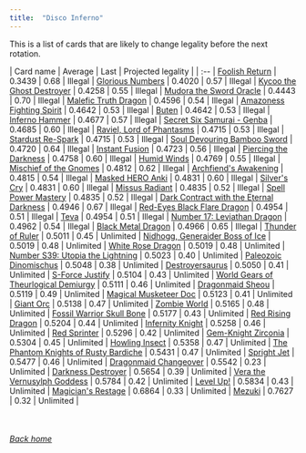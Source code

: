 ```yaml
---
title:  "Disco Inferno"
---
```


This is a list of cards that are likely to change legality before the next rotation.

| Card name | Average | Last | Projected legality |
| :-- |
[Foolish Return](https://db.ygoprodeck.com/card/?search=Foolish%20Return) | 0.3439 | 0.68 | Illegal |
[Glorious Numbers](https://db.ygoprodeck.com/card/?search=Glorious%20Numbers) | 0.4020 | 0.57 | Illegal |
[Kycoo the Ghost Destroyer](https://db.ygoprodeck.com/card/?search=Kycoo%20the%20Ghost%20Destroyer) | 0.4258 | 0.55 | Illegal |
[Mudora the Sword Oracle](https://db.ygoprodeck.com/card/?search=Mudora%20the%20Sword%20Oracle) | 0.4443 | 0.70 | Illegal |
[Malefic Truth Dragon](https://db.ygoprodeck.com/card/?search=Malefic%20Truth%20Dragon) | 0.4596 | 0.54 | Illegal |
[Amazoness Fighting Spirit](https://db.ygoprodeck.com/card/?search=Amazoness%20Fighting%20Spirit) | 0.4642 | 0.53 | Illegal |
[Buten](https://db.ygoprodeck.com/card/?search=Buten) | 0.4642 | 0.53 | Illegal |
[Inferno Hammer](https://db.ygoprodeck.com/card/?search=Inferno%20Hammer) | 0.4677 | 0.57 | Illegal |
[Secret Six Samurai - Genba](https://db.ygoprodeck.com/card/?search=Secret%20Six%20Samurai%20-%20Genba) | 0.4685 | 0.60 | Illegal |
[Raviel, Lord of Phantasms](https://db.ygoprodeck.com/card/?search=Raviel,%20Lord%20of%20Phantasms) | 0.4715 | 0.53 | Illegal |
[Stardust Re-Spark](https://db.ygoprodeck.com/card/?search=Stardust%20Re-Spark) | 0.4715 | 0.53 | Illegal |
[Soul Devouring Bamboo Sword](https://db.ygoprodeck.com/card/?search=Soul%20Devouring%20Bamboo%20Sword) | 0.4720 | 0.64 | Illegal |
[Instant Fusion](https://db.ygoprodeck.com/card/?search=Instant%20Fusion) | 0.4723 | 0.56 | Illegal |
[Piercing the Darkness](https://db.ygoprodeck.com/card/?search=Piercing%20the%20Darkness) | 0.4758 | 0.60 | Illegal |
[Humid Winds](https://db.ygoprodeck.com/card/?search=Humid%20Winds) | 0.4769 | 0.55 | Illegal |
[Mischief of the Gnomes](https://db.ygoprodeck.com/card/?search=Mischief%20of%20the%20Gnomes) | 0.4812 | 0.62 | Illegal |
[Archfiend's Awakening](https://db.ygoprodeck.com/card/?search=Archfiend's%20Awakening) | 0.4815 | 0.54 | Illegal |
[Masked HERO Anki](https://db.ygoprodeck.com/card/?search=Masked%20HERO%20Anki) | 0.4831 | 0.60 | Illegal |
[Silver's Cry](https://db.ygoprodeck.com/card/?search=Silver's%20Cry) | 0.4831 | 0.60 | Illegal |
[Missus Radiant](https://db.ygoprodeck.com/card/?search=Missus%20Radiant) | 0.4835 | 0.52 | Illegal |
[Spell Power Mastery](https://db.ygoprodeck.com/card/?search=Spell%20Power%20Mastery) | 0.4835 | 0.52 | Illegal |
[Dark Contract with the Eternal Darkness](https://db.ygoprodeck.com/card/?search=Dark%20Contract%20with%20the%20Eternal%20Darkness) | 0.4946 | 0.67 | Illegal |
[Red-Eyes Black Flare Dragon](https://db.ygoprodeck.com/card/?search=Red-Eyes%20Black%20Flare%20Dragon) | 0.4954 | 0.51 | Illegal |
[Teva](https://db.ygoprodeck.com/card/?search=Teva) | 0.4954 | 0.51 | Illegal |
[Number 17: Leviathan Dragon](https://db.ygoprodeck.com/card/?search=Number%2017:%20Leviathan%20Dragon) | 0.4962 | 0.54 | Illegal |
[Black Metal Dragon](https://db.ygoprodeck.com/card/?search=Black%20Metal%20Dragon) | 0.4966 | 0.65 | Illegal |
[Thunder of Ruler](https://db.ygoprodeck.com/card/?search=Thunder%20of%20Ruler) | 0.5011 | 0.45 | Unlimited |
[Nidhogg, Generaider Boss of Ice](https://db.ygoprodeck.com/card/?search=Nidhogg,%20Generaider%20Boss%20of%20Ice) | 0.5019 | 0.48 | Unlimited |
[White Rose Dragon](https://db.ygoprodeck.com/card/?search=White%20Rose%20Dragon) | 0.5019 | 0.48 | Unlimited |
[Number S39: Utopia the Lightning](https://db.ygoprodeck.com/card/?search=Number%20S39:%20Utopia%20the%20Lightning) | 0.5023 | 0.40 | Unlimited |
[Paleozoic Dinomischus](https://db.ygoprodeck.com/card/?search=Paleozoic%20Dinomischus) | 0.5048 | 0.38 | Unlimited |
[Destroyersaurus](https://db.ygoprodeck.com/card/?search=Destroyersaurus) | 0.5050 | 0.41 | Unlimited |
[S-Force Justify](https://db.ygoprodeck.com/card/?search=S-Force%20Justify) | 0.5104 | 0.43 | Unlimited |
[World Gears of Theurlogical Demiurgy](https://db.ygoprodeck.com/card/?search=World%20Gears%20of%20Theurlogical%20Demiurgy) | 0.5111 | 0.46 | Unlimited |
[Dragonmaid Sheou](https://db.ygoprodeck.com/card/?search=Dragonmaid%20Sheou) | 0.5119 | 0.49 | Unlimited |
[Magical Musketeer Doc](https://db.ygoprodeck.com/card/?search=Magical%20Musketeer%20Doc) | 0.5123 | 0.41 | Unlimited |
[Giant Orc](https://db.ygoprodeck.com/card/?search=Giant%20Orc) | 0.5138 | 0.47 | Unlimited |
[Zombie World](https://db.ygoprodeck.com/card/?search=Zombie%20World) | 0.5165 | 0.48 | Unlimited |
[Fossil Warrior Skull Bone](https://db.ygoprodeck.com/card/?search=Fossil%20Warrior%20Skull%20Bone) | 0.5177 | 0.43 | Unlimited |
[Red Rising Dragon](https://db.ygoprodeck.com/card/?search=Red%20Rising%20Dragon) | 0.5204 | 0.44 | Unlimited |
[Infernity Knight](https://db.ygoprodeck.com/card/?search=Infernity%20Knight) | 0.5258 | 0.46 | Unlimited |
[Red Sprinter](https://db.ygoprodeck.com/card/?search=Red%20Sprinter) | 0.5296 | 0.42 | Unlimited |
[Gem-Knight Zirconia](https://db.ygoprodeck.com/card/?search=Gem-Knight%20Zirconia) | 0.5304 | 0.45 | Unlimited |
[Howling Insect](https://db.ygoprodeck.com/card/?search=Howling%20Insect) | 0.5358 | 0.47 | Unlimited |
[The Phantom Knights of Rusty Bardiche](https://db.ygoprodeck.com/card/?search=The%20Phantom%20Knights%20of%20Rusty%20Bardiche) | 0.5431 | 0.47 | Unlimited |
[Spright Jet](https://db.ygoprodeck.com/card/?search=Spright%20Jet) | 0.5477 | 0.46 | Unlimited |
[Dragonmaid Changeover](https://db.ygoprodeck.com/card/?search=Dragonmaid%20Changeover) | 0.5542 | 0.23 | Unlimited |
[Darkness Destroyer](https://db.ygoprodeck.com/card/?search=Darkness%20Destroyer) | 0.5654 | 0.39 | Unlimited |
[Vera the Vernusylph Goddess](https://db.ygoprodeck.com/card/?search=Vera%20the%20Vernusylph%20Goddess) | 0.5784 | 0.42 | Unlimited |
[Level Up!](https://db.ygoprodeck.com/card/?search=Level%20Up!) | 0.5834 | 0.43 | Unlimited |
[Magician's Restage](https://db.ygoprodeck.com/card/?search=Magician's%20Restage) | 0.6864 | 0.33 | Unlimited |
[Mezuki](https://db.ygoprodeck.com/card/?search=Mezuki) | 0.7627 | 0.32 | Unlimited |

<br>

###### [Back home](index)